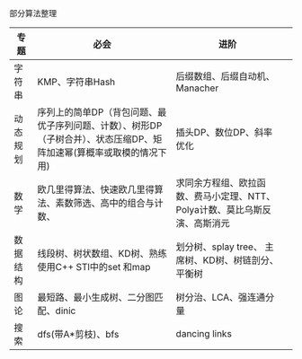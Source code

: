 部分算法整理

| 专题     | 必会                                                         | 进阶                                                         |      |
| -------- | ------------------------------------------------------------ | ------------------------------------------------------------ | ---- |
| 字符串   | KMP、字符串Hash                                              | 后缀数组、后缀自动机、Manacher                               |      |
| 动态规划 | 序列上的简单DP（背包问题、最优子序列问题、计数）、树形DP（子树合并）、状态压缩DP、矩阵加速幂(算概率或取模的情况下用) | 插头DP、数位DP、斜率优化                                     |      |
| 数学     | 欧几里得算法、快速欧几里得算法、素数筛选、高中的组合与计数、 | 求同余方程组、欧拉函数、费马小定理、NTT、Polya计数、莫比乌斯反演、高斯消元 |      |
| 数据结构 | 线段树、树状数组、KD树、熟练使用C++ STl中的set 和map         | 划分树、splay tree、 主席树、KD树、树链剖分、平衡树          |      |
| 图论     | 最短路、最小生成树、二分图匹配、dinic                        | 树分治、LCA、强连通分量                                      |      |
| 搜索     | dfs(带A*剪枝)、bfs                                           | dancing links                                                |      |
